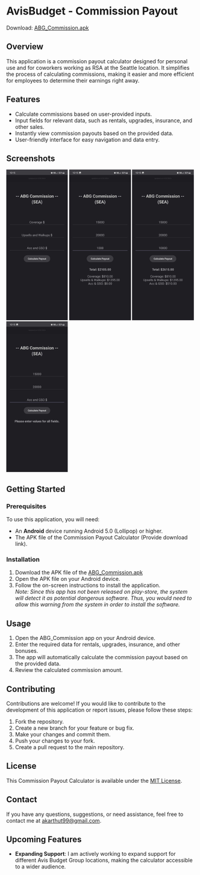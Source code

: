 # AvisBudget - Commission Payout

Download: [ABG_Commission.apk](ABG_Commission.apk)

## Overview

This application is a commission payout calculator designed for personal use and for coworkers working as RSA at the Seattle location. It simplifies the process of calculating commissions, making it easier and more efficient for employees to determine their earnings right away.

## Features

- Calculate commissions based on user-provided inputs.
- Input fields for relevant data, such as rentals, upgrades, insurance, and other sales.
- Instantly view commission payouts based on the provided data.
- User-friendly interface for easy navigation and data entry.

## Screenshots
<img src="Assets/Screenshots/0.jpg" height="400" />
<img src="Assets/Screenshots/1.jpg" height="400" />
<img src="Assets/Screenshots/2.jpg" height="400" />
<img src="Assets/Screenshots/3.jpg" height="400" />

## Getting Started

### Prerequisites

To use this application, you will need:

- An **Android** device running Android 5.0 (Lollipop) or higher.
- The APK file of the Commission Payout Calculator (Provide download link).

### Installation

1. Download the APK file of the [ABG_Commission.apk](ABG_Commission.apk)
2. Open the APK file on your Android device.
3. Follow the on-screen instructions to install the application.
<br>*Note: Since this app has not been released on play-store, the system will detect it as potential dangerous software. Thus, you would need to allow this warning from the system in order to install the software.*

## Usage

1. Open the ABG_Commission app on your Android device.
2. Enter the required data for rentals, upgrades, insurance, and other bonuses.
3. The app will automatically calculate the commission payout based on the provided data.
4. Review the calculated commission amount.

## Contributing

Contributions are welcome! If you would like to contribute to the development of this application or report issues, please follow these steps:

1. Fork the repository.
2. Create a new branch for your feature or bug fix.
3. Make your changes and commit them.
4. Push your changes to your fork.
5. Create a pull request to the main repository.

## License

This Commission Payout Calculator is available under the [MIT License](LICENSE).

## Contact

If you have any questions, suggestions, or need assistance, feel free to contact me at [akarthut99@gmail.com](mailto:akarthut99@gmail.com).

## Upcoming Features

- **Expanding Support**: I am actively working to expand support for different Avis Budget Group locations, making the calculator accessible to a wider audience.